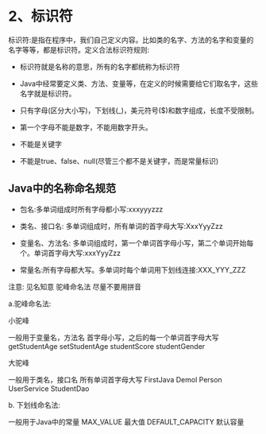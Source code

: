 # 2、标识符

标识符:是指在程序中，我们自己定义内容。比如类的名字、方法的名字和变量的名字等等，都是标识符。定义合法标识符规则:

- 标识符就是名称的意思，所有的名字都统称为标识符

- Java中经常要定义类、方法、变量等，在定义的时候需要给它们取名字，这些名字就是标识符。

- 只有字母(区分大小写)，下划线(_)，美元符号($)和数字组成，长度不受限制。

- 第一个字母不能是数字，不能用数字开头。

- 不能是关键字

- 不能是true、false、null(尽管三个都不是关键字，而是常量标识)

## Java中的名称命名规范

- 包名:多单词组成时所有字母都小写:xxxyyyzzz

- 类名、接口名: 多单词组成时，所有单词的首字母大写:XxxYyyZzz
  
- 变量名、方法名: 多单词组成时，第一个单词首字母小写，第二个单词开始每个。单词首字母大写:xxxYyyZzz

- 常量名:所有字母都大写。多单词时每个单词用下划线连接:XXX_YYY_ZZZ

注意: 见名知意 驼峰命名法 尽量不要用拼音

a.驼峰命名法:

小驼峰

一般用于变量名，方法名
首字母小写，之后的每一个单词首字母大写
getStudentAge setStudentAge
studentScore studentGender

大驼峰

一般用于类名，接口名
所有单词首字母大写
FirstJava Demol Person UserService StudentDao

b. 下划线命名法:

一般用于Java中的常量
MAX_VALUE 最大值
DEFAULT_CAPACITY 默认容量
